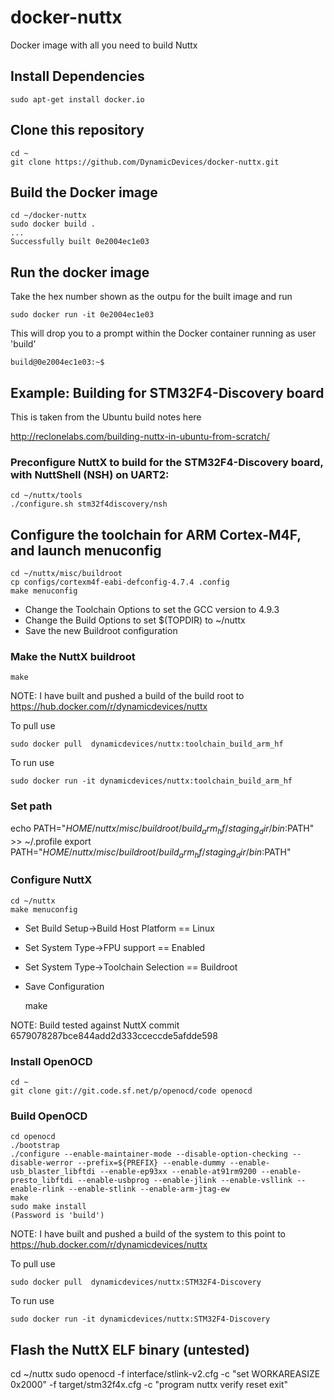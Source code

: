 
# docker-nuttx

Docker image with all you need to build Nuttx

## Install Dependencies

    sudo apt-get install docker.io

## Clone this repository

    cd ~
    git clone https://github.com/DynamicDevices/docker-nuttx.git

## Build the Docker image

    cd ~/docker-nuttx
    sudo docker build .
    ...
    Successfully built 0e2004ec1e03

## Run the docker image

Take the hex number shown as the outpu for the built image and run

    sudo docker run -it 0e2004ec1e03

This will drop you to a prompt within the Docker container running as user 'build'

    build@0e2004ec1e03:~$

## Example: Building for STM32F4-Discovery board

This is taken from the Ubuntu build notes here

http://reclonelabs.com/building-nuttx-in-ubuntu-from-scratch/

### Preconfigure NuttX to build for the STM32F4-Discovery board, with NuttShell (NSH) on UART2:

    cd ~/nuttx/tools
    ./configure.sh stm32f4discovery/nsh

## Configure the toolchain for ARM Cortex-M4F, and launch menuconfig

    cd ~/nuttx/misc/buildroot
    cp configs/cortexm4f-eabi-defconfig-4.7.4 .config
    make menuconfig

- Change the Toolchain Options to set the GCC version to 4.9.3
- Change the Build Options to set $(TOPDIR) to ~/nuttx
- Save the new Buildroot configuration

### Make the NuttX buildroot 

    make

NOTE: I have built and pushed a build of the build root to https://hub.docker.com/r/dynamicdevices/nuttx

To pull use

    sudo docker pull  dynamicdevices/nuttx:toolchain_build_arm_hf

To run use

    sudo docker run -it dynamicdevices/nuttx:toolchain_build_arm_hf

### Set path

echo PATH="$HOME/nuttx/misc/buildroot/build_arm_hf/staging_dir/bin:$PATH" >> ~/.profile
export PATH="$HOME/nuttx/misc/buildroot/build_arm_hf/staging_dir/bin:$PATH"

### Configure NuttX

    cd ~/nuttx
    make menuconfig

- Set Build Setup->Build Host Platform == Linux
- Set System Type->FPU support == Enabled
- Set System Type->Toolchain Selection == Buildroot

- Save Configuration

    make

NOTE: Build tested against NuttX commit 6579078287bce844add2d333cceccde5afdde598

### Install OpenOCD

    cd ~
    git clone git://git.code.sf.net/p/openocd/code openocd

### Build OpenOCD

    cd openocd
    ./bootstrap
    ./configure --enable-maintainer-mode --disable-option-checking --disable-werror --prefix=${PREFIX} --enable-dummy --enable-usb_blaster_libftdi --enable-ep93xx --enable-at91rm9200 --enable-presto_libftdi --enable-usbprog --enable-jlink --enable-vsllink --enable-rlink --enable-stlink --enable-arm-jtag-ew
    make
    sudo make install
    (Password is 'build')

NOTE: I have built and pushed a build of the system to this point to https://hub.docker.com/r/dynamicdevices/nuttx

To pull use

    sudo docker pull  dynamicdevices/nuttx:STM32F4-Discovery

To run use

    sudo docker run -it dynamicdevices/nuttx:STM32F4-Discovery

## Flash the NuttX ELF binary (untested)

cd ~/nuttx
sudo openocd -f interface/stlink-v2.cfg -c "set WORKAREASIZE 0x2000" -f target/stm32f4x.cfg -c "program nuttx verify reset exit"

